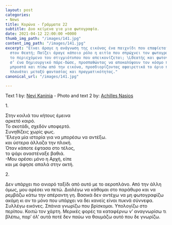 ```yaml
---
layout: post
categories:
- News
title: Κορώνα - Γράμματα 22
subtitle: Δυο κείμενα για μια φωτογραφία.
date: 2021-04-12 22:00:00 +0000
thumb_img_path: "/images/141.jpg"
content_img_path: "/images/141.jpg"
excerpt: "Είναι άραγε η ανάγνωση της εικόνας ένα παιχνίδι που επαφίεται αποκλειστικά
  στον θεατή; Παίζει άραγε κάποιο ρόλο η αιτία που σπρώχνει τον φωτογράφο να επιλέξει
  το περιεχόμενο του στιγμιότυπου που απεικονίζεται; \LΘεατής και φωτογράφος συνευρίσκονται
  σ’ ένα δημιουργικό πάρε-δώσε, προσπαθώντας να αποκαλύψουν τον κόσμο που υπάρχει
  μπροστά και πίσω από την εικόνα, προσδιορίζοντας αφαιρετικά το όριο που μπορεί να
  πλανάται μεταξύ φαντασίας και πραγματικότητας."
canonical_url: "/images/141.jpg"

---
```

Text 1 by: <a href="https://www.facebook.com/nevi.kaninia" target="blank">Nevi Kaninia</a> - Photo and text 2 by: <a href="https://anikon.org/" target="blank">Achilles Nasios</a>

1\.

Στην κοιλιά του κήτους έμεινα  
αρκετό καιρό.  
Το σκοτάδι, σχεδόν υποφερτό.  
Συνηθίζεις χωρίς φως.  
 'Ελεγα μία ιστορία για να μπορέσω να αντέξω.  
και ύστερα άλλαζα την πλοκή.  
Όταν κάποτε έφτασα στο τέλος,  
το ψάρι αναστέναξε βαθιά.  
\-Μου αρέσει μόνο η Αρχή, είπε  
και με άφησε απαλά στην ακτή.

2\.

Δεν υπάρχει πιο ανιαρό ταξίδι από αυτό με το αεροπλάνο. Από την άλλη όμως, μου αρέσει να πετώ. Διαλέγω να κάθομαι στο παράθυρο και να ρεμβάζω κάτω την απέραντη γη. Βασικά δεν αντέχω να μη φωτογραφίζω ακόμη κι αν το μόνο που υπάρχει να δει κανείς είναι πυκνά σύννεφα. Συλλέγω εικόνες. Σπάνια γνωρίζω που  βρίσκομαι. Υπολογίζω στο περίπου. Κοιτώ τον χάρτη. Μερικές φορές τα καταφέρνω ν’ αναγνωρίσω τι βλέπω, παρ’ όλ’ αυτά ποτέ δεν παύω να θαυμάζω αυτό που δε γνωρίζω. 